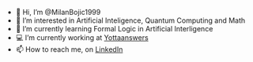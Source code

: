 - 👋 Hi, I’m @MilanBojic1999
- 👀 I’m interested in Artificial Inteligence, Quantum Computing and Math
- 🌱 I’m currently learning Formal Logic in Artificial Interligence
- :computer: I’m currently working at [Yottaanswers](https://yottaanswers.com/)
- 📫 How to reach me, on [LinkedIn](https://www.linkedin.com/in/milan-boji%C4%87-2o1b99/)

<!---
MilanBojic1999/MilanBojic1999 is a ✨ special ✨ repository because its `README.md` (this file) appears on your GitHub profile.
You can click the Preview link to take a look at your changes.
--->
